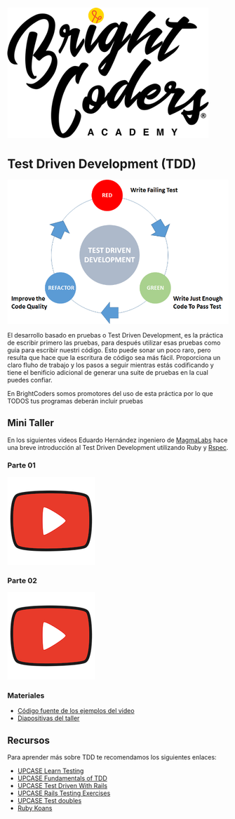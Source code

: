 ![BrightCoders Logo](../../img/logo-bc.png)

# Test Driven Development (TDD)
![TDD](img/tdd.png)

El desarrollo basado en pruebas o Test Driven Development, es la práctica de escribir primero las pruebas, para después utilizar esas pruebas como guia para escribir nuestri código. Esto puede sonar un poco raro, pero resulta que hace que la escritura de código sea más fácil. Proporciona un claro fluho de trabajo y los pasos a seguir mientras estás codificando y tiene el benificio adicional de generar una suite de pruebas en la cual puedes confiar.

En BrightCoders somos promotores del uso de esta práctica por lo que TODOS tus programas deberán incluir pruebas

## Mini Taller

En los siguientes videos Eduardo Hernández ingeniero de [MagmaLabs](https://www.magmalabs.io/) hace una breve introducción al Test Driven Development utilizando Ruby y [Rspec](https://rspec.info/).

### Parte 01 

[![Video](img/video-logo.png)](https://drive.google.com/file/d/1ylM6Je1oRAcSnG8mOBIJKu0DEBMUvyNb/preview)

### Parte 02
[![Video](img/video-logo.png)](https://drive.google.com/file/d/1vuSYZNwQoE37YDaIzvJjEERu4KVRAGQN/preview)

### Materiales
- [Código fuente de los ejemplos del video](https://github.com/bright-coders/tdd-workshop)
- [Diapositivas del taller](https://drive.google.com/file/d/17jU3Yz5xJmx82rZWoVv7QaJoW9Na4Rif/view?usp=sharing)

## Recursos

Para aprender más sobre TDD te recomendamos los siguientes enlaces: 
- [UPCASE Learn Testing](https://thoughtbot.com/upcase/testing)
- [UPCASE Fundamentals of TDD](https://thoughtbot.com/upcase/fundamentals-of-tdd)
- [UPCASE Test Driven With Rails](https://thoughtbot.com/upcase/test-driven-rails)
- [UPCASE Rails Testing Exercises](https://thoughtbot.com/upcase/rails-testing-exercises)
- [UPCASE Test doubles](https://thoughtbot.com/upcase/test-doubles) 
- [Ruby Koans](http://www.rubykoans.com/)


